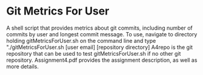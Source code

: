 # Git Metrics For User
A shell script that provides metrics about git commits, including number of commits by user and longest commit message. To use, navigate to directory holding gitMetricsForUser.sh on the command line and type "./gitMetricsForUser.sh [user email] [repository directory]
A4repo is the git repository that can be used to test gitMetricsForUser.sh if no other git repository.
Assignment4.pdf provides the assignment description, as well as more details.
